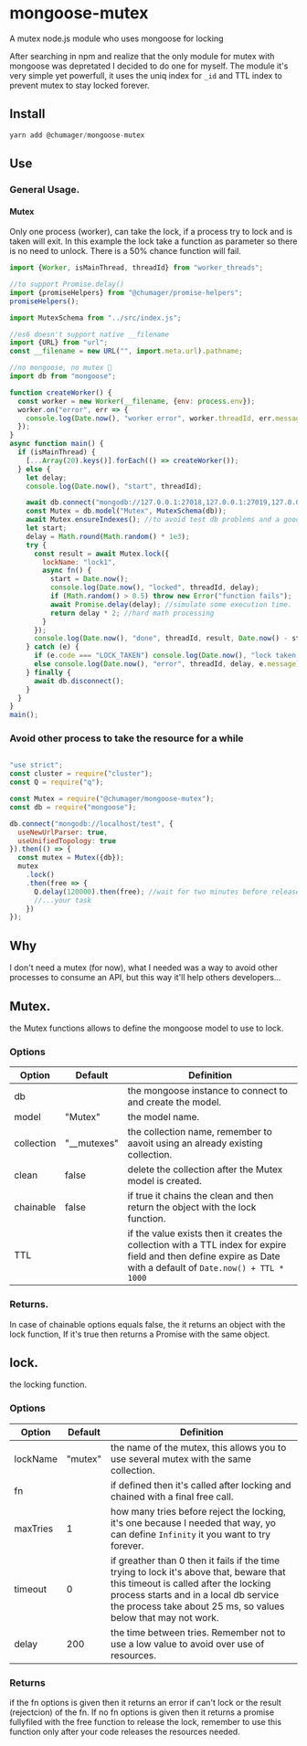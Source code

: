 # mongoose-mutex
A mutex node.js module who uses mongoose for locking

After searching in npm and realize that the only module for mutex with mongoose was depretated I decided to do one for myself.
The module it's very simple yet powerfull, it uses the uniq index for `_id` and TTL index to prevent mutex to stay locked forever.

## Install
```javascript
yarn add @chumager/mongoose-mutex
```

## Use

### General Usage.
#### Mutex
Only one process (worker), can take the lock, if a process try to lock and is taken will exit.
In this example the lock take a function as parameter so there is no need to unlock. There is a 50% chance function will fail.
```javascript
import {Worker, isMainThread, threadId} from "worker_threads";

//to support Promise.delay()
import {promiseHelpers} from "@chumager/promise-helpers";
promiseHelpers();

import MutexSchema from "../src/index.js";

//es6 doesn't support native __filename
import {URL} from "url";
const __filename = new URL("", import.meta.url).pathname;

//no mongoose, no mutex 😬
import db from "mongoose";

function createWorker() {
  const worker = new Worker(__filename, {env: process.env});
  worker.on("error", err => {
    console.log(Date.now(), "worker error", worker.threadId, err.message);
  });
}
async function main() {
  if (isMainThread) {
    [...Array(20).keys()].forEach(() => createWorker());
  } else {
    let delay;
    console.log(Date.now(), "start", threadId);

    await db.connect("mongodb://127.0.0.1:27018,127.0.0.1:27019,127.0.0.1:27020/test?replicaSet=rs0");
    const Mutex = db.model("Mutex", MutexSchema(db));
    await Mutex.ensureIndexes(); //to avoid test db problems and a good practice
    let start;
    delay = Math.round(Math.random() * 1e3);
    try {
      const result = await Mutex.lock({
        lockName: "lock1",
        async fn() {
          start = Date.now();
          console.log(Date.now(), "locked", threadId, delay);
          if (Math.random() > 0.5) throw new Error("function fails");
          await Promise.delay(delay); //simulate some execution time.
          return delay * 2; //hard math processing
        }
      });
      console.log(Date.now(), "done", threadId, result, Date.now() - start);
    } catch (e) {
      if (e.code === "LOCK_TAKEN") console.log(Date.now(), "lock taken, bye", threadId);
      else console.log(Date.now(), "error", threadId, delay, e.message);
    } finally {
      await db.disconnect();
    }
  }
}
main();
```

### Avoid other process to take the resource for a while

```javascript

"use strict";
const cluster = require("cluster");
const Q = require("q");

const Mutex = require("@chumager/mongoose-mutex");
const db = require("mongoose");

db.connect("mongodb://localhost/test", {
  useNewUrlParser: true,
  useUnifiedTopology: true
}).then(() => {
  const mutex = Mutex({db});
  mutex
    .lock()
    .then(free => {
      Q.delay(120000).then(free); //wait for two minutes before release the lock, or put it inside your task
      //...your task
    })
});
```

## Why
I don't need a mutex (for now), what I needed was a way to avoid other processes to consume an API, but this way it'll help others developers...

## Mutex.

the Mutex functions allows to define the mongoose model to use to lock.

### Options

Option | Default | Definition
------ | ------- | ----------
db | | the mongoose instance to connect to and create the model.
model | "Mutex" | the model name.
collection | "__mutexes" | the collection name, remember to aavoit using an already existing collection.
clean | false | delete the collection after the Mutex model is created.
chainable | false | if true it chains the clean and then return the object with the lock function.
TTL | | if the value exists then it creates the collection with a TTL index for expire field and then define expire as Date with a default of `Date.now() + TTL * 1000`

### Returns.

In case of chainable options equals false, the it returns an object with the lock function, If it's true then returns a Promise with the same object.

## lock.

the locking function.

### Options

Option | Default | Definition
------ | ------- | ----------
lockName | "mutex" | the name of the mutex, this allows you to use several mutex with the same collection.
fn | | if defined then it's called after locking and chained with a final free call.
maxTries | 1 | how many tries before reject the locking, it's one because I needed that way, yo can define `Infinity` it you want to try forever.
timeout | 0 | if greather than 0 then it fails if the time trying to lock it's above that, beware that this timeout is called after the locking process starts and in a local db service the process take about 25 ms, so values below that may not work.
delay | 200 | the time between tries. Remember not to use a low value to avoid over use of resources.

### Returns

if the fn options is given then it returns an error if can't lock or the result (rejectcion) of the fn. If no fn options is given then it returns a promise fullyfiled with the free function to release the lock, remember to use this function only after your code releases the resources needed.

